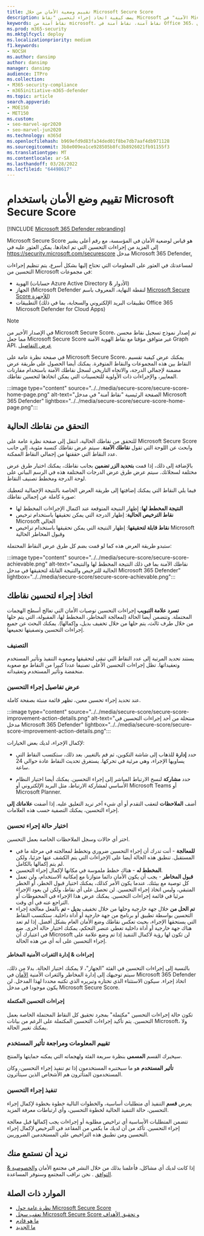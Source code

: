 ```yaml
---
title: تقييم وضعية الأمان من خلال Microsoft Secure Score
description: يصف كيفية اتخاذ إجراء لتحسين "نقاط Microsoft الآمنة" في Microsoft 365 Defender الإلكتروني.
keywords: نقاط آمنة من microsoft، نقاط آمنة، نقاط آمنة في Office 365، نقاط أمان microsoft، Microsoft 365 Defender مدخل، إجراءات التحسين
ms.prod: m365-security
ms.mktglfcycl: deploy
ms.localizationpriority: medium
f1.keywords:
- NOCSH
ms.author: dansimp
author: dansimp
manager: dansimp
audience: ITPro
ms.collection:
- M365-security-compliance
- m365initiative-m365-defender
ms.topic: article
search.appverid:
- MOE150
- MET150
ms.custom:
- seo-marvel-apr2020
- seo-marvel-jun2020
ms.technology: m365d
ms.openlocfilehash: b969efd9d83fa34ded01f8be7db7aaf4db971128
ms.sourcegitcommit: 3b8e009ea1ce928505b8fc3b8926021fb91155f3
ms.translationtype: MT
ms.contentlocale: ar-SA
ms.lasthandoff: 03/28/2022
ms.locfileid: "64498617"
---
```

# <a name="assess-your-security-posture-with-microsoft-secure-score"></a>تقييم وضع الأمان باستخدام Microsoft Secure Score

[!INCLUDE [Microsoft 365 Defender rebranding](../includes/microsoft-defender.md)]

Microsoft Secure Score هو قياس لوضعية الأمان في المؤسسة، مع رقم أعلى يشير إلى المزيد من إجراءات التحسين التي تم اتخاذها. يمكن العثور عليه في https://security.microsoft.com/securescore مدخل Microsoft 365 Defender[.](microsoft-365-defender.md)

لمساعدتك في العثور على المعلومات التي تحتاج إليها بشكل أسرع، يتم تنظيم إجراءات التحسين من Microsoft في مجموعات:

- الهوية (حسابات Azure Active Directory & الأدوار)
- الجهاز (Microsoft Defender لنقطة النهاية، المعروف باسم [Microsoft Secure Score للأجهزة](/windows/security/threat-protection/microsoft-defender-atp/tvm-microsoft-secure-score-devices))
- التطبيقات (تطبيقات البريد الإلكتروني والسحابة، بما في ذلك Office 365 Microsoft Defender for Cloud Apps)

>[!NOTE]
>في الإصدار الأخير من Microsoft Secure Score، تم إصدار نموذج تسجيل نقاط محسن مما جعل Microsoft Secure Score غير متوافق مؤقتا مع نقاط الهوية الآمنة Graph API. [عرض التفاصيل](microsoft-secure-score-whats-new.md)

في صفحة نظرة عامة على Microsoft Secure Score، يمكنك عرض كيفية تقسيم النقاط بين هذه المجموعات والنقاط المتوفرة. يمكنك أيضا الحصول على طريقة عرض مضمنة لإجمالي الدرجة، والاتجاه التاريخي لسجل نقاطك الآمنة باستخدام مقارنات المعايير، والإجراءات ذات الأولوية للتحسينات التي يمكن اتخاذها لتحسين نقاطك.

:::image type="content" source="../../media/secure-score/secure-score-home-page.png" alt-text="الصفحة الرئيسية &quot;نقاط آمنة&quot; في مدخل Microsoft 365 Defender" lightbox="../../media/secure-score/secure-score-home-page.png":::

## <a name="check-your-current-score"></a>التحقق من نقاطك الحالية

للتحقق من نقاطك الحالية، انتقل إلى صفحة نظرة عامة على Microsoft Secure Score وابحث عن اللوحة التي تقول **نقاطك الآمنة**. سيتم عرض نقاطك كنسبة مئوية، إلى جانب عدد النقاط التي حققتها من إجمالي النقاط الممكنة.

بالإضافة إلى ذلك، إذا قمت **بتحديد الزر تضمين** بجانب نقاطك، يمكنك اختيار طرق عرض مختلفة لسجلاتك. سيتم عرض طرق عرض الدرجات المختلفة هذه في الرسم البياني على لوحة الدرجة ومخطط تصنيف النقاط.

فيما يلي النقاط التي يمكنك إضافتها إلى طريقة العرض الخاصة بالنتيجة الإجمالية لتعطيك صورة كاملة عن إجمالي نقاطك:

- **النتيجة المخطط لها**: إظهار النتيجة المتوقعة عند اكتمال الإجراءات المخطط لها
- **نقاط الترخيص الحالية**: إظهار الدرجة التي يمكن تحقيقها باستخدام ترخيص Microsoft الحالي
- **نقاط قابلة لتحقيقها**: إظهار النتيجة التي يمكن تحقيقها باستخدام تراخيص Microsoft وقبول المخاطر الحالية

ستبدو طريقة العرض هذه كما لو قمت بضم كل طرق عرض النقاط المحتملة:

:::image type="content" source="../../media/secure-score/secure-score-achievable.png" alt-text="نقاطك الآمنة بما في ذلك النتيجة المخطط لها والنتيجة الحالية للترخيص والنتيجة القابلة لتحقيقها في مدخل Microsoft 365 Defender" lightbox="../../media/secure-score/secure-score-achievable.png":::

## <a name="take-action-to-improve-your-score"></a>اتخاذ إجراء لتحسين نقاطك

**تسرد علامة التبويب** إجراءات التحسين توصيات الأمان التي تعالج أسطح الهجمات المحتملة. وتتضمن أيضا الحالة (لمعالجة المخاطر، المخطط لها، المقبولة، التي يتم حلها من خلال طرف ثالث، يتم حلها من خلال تخفيف بديل، وإكمالها). يمكنك البحث عن جميع إجراءات التحسين وتصفيتها تجميعها.  

### <a name="ranking"></a>التصنيف

يستند تحديد المرتبة إلى عدد النقاط التي تبقى لتحقيقها وصعوبة التنفيذ وتأثير المستخدم وتعقيداتها. تظل إجراءات التحسين الأعلى تصنيفا عددا كبيرا من النقاط مع صعوبة منخفضة وتأثير المستخدم وتعقيداته.

### <a name="view-improvement-action-details"></a>عرض تفاصيل إجراء التحسين

عند تحديد إجراء تحسين معين، تظهر قائمة منبئة بصفحة كاملة.  

:::image type="content" source="../../media/secure-score/secure-score-improvement-action-details.png" alt-text="منتحلة من أحد إجراءات التحسين في مدخل Microsoft 365 Defender" lightbox="../../media/secure-score/secure-score-improvement-action-details.png":::

لإكمال الإجراء، لديك بعض الخيارات:

- حدد **إدارة** للذهاب إلى شاشة التكوين، ثم قم بالتغيير. بعد ذلك، ستكتسب النقاط التي يساويها الإجراء، وهي مرئية في تحركها. يستغرق تحديث النقاط عادة حوالي 24 ساعة.

- حدد **مشاركة** لنسخ الارتباط المباشر إلى إجراء التحسين. يمكنك أيضا اختيار النظام الأساسي لمشاركة الارتباط، مثل البريد الإلكتروني أو Microsoft Teams أو Microsoft Planner.

أضف **الملاحظات** لتعقب التقدم أو أي شيء آخر تريد التعليق عليه. إذا أضفت **علاماتك إلى** إجراء التحسين، يمكنك التصفية حسب هذه العلامات.

### <a name="choose-an-improvement-action-status"></a>اختيار حالة إجراء تحسين

اختر أي حالات وسجل الملاحظات الخاصة بعمل التحسين.

- **للمعالجة** - أنت تدرك أن إجراء التحسين ضروري وتخطط لمعالجته في مرحلة ما في المستقبل. تنطبق هذه الحالة أيضا على الإجراءات التي يتم الكشف عنها جزئيا، ولكن لم يتم إكمالها بالكامل.
- **المخطط له** - هناك خطط ملموسة في مكانها لإكمال إجراء التحسين.
- **قبول المخاطر** - يجب أن يكون الأمان دائما متوازنا مع إمكانية الاستخدام، ولن تعمل كل توصية مع بيئتك. عندما يكون الأمر كذلك، يمكنك اختيار قبول الخطر، أو الخطر المتبقي، وليس اتخاذ إجراء التحسين. لن تحصل على أي نقاط، ولكن لن يعود الإجراء مرئيا في قائمة إجراءات التحسين. يمكنك عرض هذا الإجراء في المحفوظات أو التراجع عنه في أي وقت.
- **تم الحل من** خلال جهة خارجية وحلها من خلال تخفيف **بديل - تم** بالفعل معالجة إجراء التحسين بواسطة تطبيق أو برنامج من جهة خارجية أو أداة داخلية. ستكتسب النقاط التي يستحقها الإجراء، بحيث تعكس نقاطك وضع الأمان العام بشكل أفضل. إذا لم تعد هناك جهة خارجية أو أداة داخلية تغطي عنصر التحكم، يمكنك اختيار حالة أخرى. ضع في اعتبارك أن Microsoft لن تكون لها رؤية لاكمال التنفيذ إذا تم وضع علامة على إجراء التحسين على أنه أي من هذه الحالة.

#### <a name="threat--vulnerability-management-improvement-actions"></a>إجراءات & إدارة الثغرات الأمنية المخاطر

بالنسبة إلى إجراءات التحسين في الفئة "الجهاز"، لا يمكنك اختيار الحالة. بدلا من ذلك، سيتم توجيهك إلى إدارة المخاطر والثغرات الأمنية [الأمان](/windows/security/threat-protection/microsoft-defender-atp/tvm-security-recommendation) في Microsoft 365 Defender اتخاذ إجراء. سيكون الاستثناء الذي تختاره وتبريره الذي تكتبه محددا لهذا المدخل. لن يكون موجودا في مدخل Microsoft Secure Score.

#### <a name="completed-improvement-actions"></a>إجراءات التحسين المكتملة

تكون حالة إجراءات التحسين "مكتملة" بمجرد تحقيق كل النقاط المحتملة الخاصة بعمل التحسين. يتم تأكيد إجراءات التحسين المكتملة على الرغم من بيانات Microsoft، ولا يمكنك تغيير الحالة.

### <a name="assess-information-and-review-user-impact"></a>تقييم المعلومات ومراجعة تأثير المستخدم

سيخبرك القسم **المسمى** بنظرة سريعة الفئة ولهجماته التي يمكنه حمايتها والمنتج.

**تأثير المستخدم** هو ما سيختبره المستخدمون إذا تم تنفيذ إجراء التحسين، وكان المستخدمون  المتأثرون هم الأشخاص الذين سيتأثرون.

### <a name="implement-the-improvement-action"></a>تنفيذ إجراء التحسين

يعرض **قسم** التنفيذ أي متطلبات أساسية، والخطوات التالية خطوة بخطوة لإكمال إجراء التحسين، حالة التنفيذ الحالية لخطوة التحسين، وأي ارتباطات معرفة المزيد.

تتضمن المتطلبات الأساسية أي تراخيص مطلوبة أو إجراءات يجب إكمالها قبل معالجة إجراء التحسين. تأكد من أن لديك ما يكفي من المقاعد في الترخيص لإكمال إجراء التحسين ومن تطبيق هذه التراخيص على المستخدمين الضروريين.  

## <a name="we-want-to-hear-from-you"></a>نريد أن نستمع منك

إذا كانت لديك أي مشاكل، فأعلمنا بذلك من خلال النشر في مجتمع الأمان [والخصوصية & التوافق](https://techcommunity.microsoft.com/t5/Security-Privacy-Compliance/bd-p/security_privacy) . نحن نراقب المجتمع وسنوفر المساعدة.

## <a name="related-resources"></a>الموارد ذات الصلة

- [نظرة عامة حول Microsoft Secure Score](microsoft-secure-score.md)
- [تعقب سجل Microsoft Secure Score و تحقيق الأهداف](microsoft-secure-score-history-metrics-trends.md)
- [ما هو قادم](microsoft-secure-score-whats-coming.md)
- [ما الجديد](microsoft-secure-score-whats-new.md)
